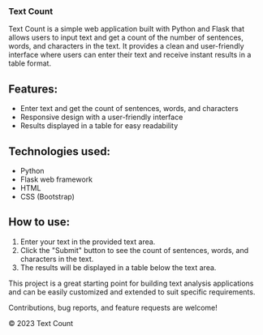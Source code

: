 ### Text Count

Text Count is a simple web application built with Python and Flask that allows users to input text and get a count of the number of sentences, words, and characters in the text. It provides a clean and user-friendly interface where users can enter their text and receive instant results in a table format.

## Features:
- Enter text and get the count of sentences, words, and characters
- Responsive design with a user-friendly interface
- Results displayed in a table for easy readability

## Technologies used:
- Python
- Flask web framework
- HTML
- CSS (Bootstrap)

## How to use:
1. Enter your text in the provided text area.
2. Click the "Submit" button to see the count of sentences, words, and characters in the text.
3. The results will be displayed in a table below the text area.

This project is a great starting point for building text analysis applications and can be easily customized and extended to suit specific requirements.

Contributions, bug reports, and feature requests are welcome!

© 2023 Text Count

